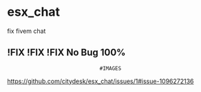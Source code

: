 # esx_chat
fix fivem chat 

!FIX !FIX !FIX No Bug 100%
--------------------------------------------------------------------------------
                                  #IMAGES
https://github.com/citydesk/esx_chat/issues/1#issue-1096272136
